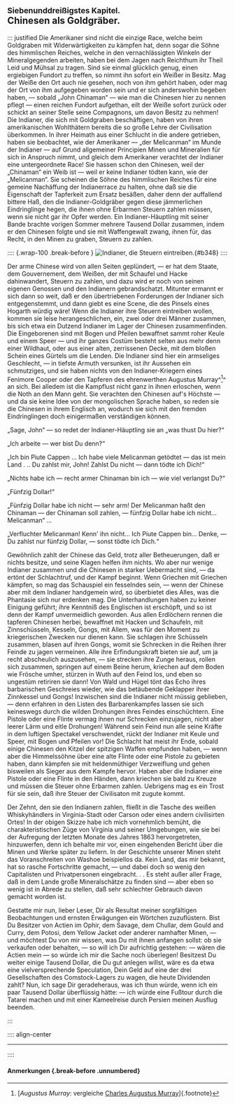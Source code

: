 ## <small>Siebenunddreißigstes Kapitel.</small><br />Chinesen als Goldgräber.

::: justified
Die Amerikaner sind nicht die einzige Race, welche beim Goldgraben mit
Widerwärtigkeiten zu kämpfen hat, denn sogar die Söhne des himmlischen Reiches,
welche in den vernachlässigten Winkeln der Mineralgegenden arbeiten, haben bei
dem Jagen nach Reichthum ihr Theil Leid und Mühsal zu tragen. Sind sie einmal
glücklich genug, einen ergiebigen Fundort zu treffen, so nimmt ihn sofort ein
Weißer in Besitz. Mag der Weiße den Ort auch nie gesehen, noch von ihm gehört
haben, oder mag der Ort von ihm aufgegeben worden sein und er sich anderswohin
begeben haben, — sobald „John Chinaman“ — wie man die Chinesen hier zu nennen
pflegt — einen reichen Fundort aufgethan, eilt der Weiße sofort zurück oder
schickt an seiner Stelle seine Compagnons, um davon Besitz zu nehmen! Die
Indianer, die sich mit Goldgraben beschäftigen, haben von ihren amerikanischen
Wohlthätern bereits die so große Lehre der Civilisation überkommen. In ihrer
Heimath aus einer Schlucht in die andere getrieben, haben sie beobachtet, wie
der Amerikaner — „der Melicanman“ im Munde der Indianer — auf Grund allgemeiner
Principien Minen und Mineralien für sich in Anspruch nimmt, und gleich dem
Amerikaner verachtet der Indianer eine untergeordnete Race! Sie hassen schon den
Chinesen, weil der „Chinaman“ ein Weib ist — weil er keine Indianer tödten kann,
wie der „Melicanman“. Sie scheinen die Söhne des himmlischen Reiches für eine
gemeine Nachäffung der Indianerrace zu halten, ohne daß sie die Eigenschaft der
Tapferkeit zum Ersatz besäßen, daher denn der auffallend bittere Haß, den die
Indianer-Goldgräber gegen diese jämmerlichen Eindringlinge hegen, die ihnen ohne
Erbarmen Steuern zahlen müssen, wenn sie nicht gar ihr Opfer werden. Ein
Indianer-Häuptling mit seiner Bande brachte vorigen Sommer mehrere Tausend
Dollar zusammen, indem er den Chinesen folgte und sie mit Waffengewalt zwang,
ihnen für, das Recht, in den Minen zu graben, Steuern zu zahlen.

:::: {.wrap-100 .break-before }
![Indianer, die Steuern eintreiben.](Abenteuer_im_Apachenlande_0348.jpg "Indianer, die Steuern eintreiben."){#b348}
::::

Der arme Chinese wird von allen Seiten geplündert, — er hat dem Staate, dem
Gouvernement, dem Weißen, der mit Schaufel und Hacke dahinwandert, Steuern zu
zahlen, und dazu wird er noch von seinen eigenen Genossen und den Indianern
gebrandschatzt. Mitunter ermannt er sich dann so weit, daß er den übertriebenen
Forderungen der Indianer sich entgegenstemmt, und dann giebt es eine Scene, die
des Pinsels eines Hogarth würdig wäre! Wenn die Indianer ihre Steuern eintreiben
wollen, kommen sie leise herangeschlichen, ein, zwei oder drei Männer zusammen,
bis sich etwa ein Dutzend Indianer im Lager der Chinesen zusammenfinden. Die
Eingeborenen sind mit Bogen und Pfeilen bewaffnet sammt roher Keule und einem
Speer — und ihr ganzes Costüm besteht selten aus mehr denn einer Wildhaut, oder
aus einer alten, zerrissenen Decke, mit dem bloßen Schein eines Gürtels um die
Lenden. Die Indianer sind hier ein armseliges Geschlecht, — in tiefste Armuth
versunken, ist ihr Aussehen ein schmutziges, und sie haben nichts von den
Indianer-Kriegern eines Fenimore Cooper oder den Tapferen des ehrenwerthen
Augustus Murray^[^3700]^ an sich. Bei alledem ist die Kampflust nicht ganz in ihnen
erloschen, wenn die Noth an den Mann geht. Sie verachten den Chinesen auf's
Höchste — und da sie keine Idee von der mongolischen Sprache haben, so reden sie
die Chinesen in ihrem Englisch an, wodurch sie sich mit den fremden
Eindringlingen doch einigermaßen verständigen können.

„Sage, John“ — so redet der Indianer-Häuptling sie an „was thust Du hier?“

„Ich arbeite — wer bist Du denn?“

„Ich bin Piute Cappen ... Ich habe viele Melicanman getödtet — das ist mein Land
. .. Du zahlst mir, John! Zahlst Du nicht — dann tödte ich Dich!“

„Nichts habe ich — recht armer Chinaman bin ich — wie viel verlangst Du?“

„Fünfzig Dollar!“

„Fünfzig Dollar habe ich nicht — sehr arm! Der Melicanman haßt den Chinaman —
der Chinaman soll zahlen, — fünfzig Dollar habe ich nicht... Melicanman“ ...

„Verfluchter Melicanman! Kenn' ihn nicht... Ich Piute Cappen bin... Denke, — Du
zahlst nur fünfzig Dollar, — sonst tödte ich Dich.“

Gewöhnlich zahlt der Chinese das Geld, trotz aller Betheuerungen, daß er nichts
besitze, und seine Klagen helfen ihm nichts. Wo aber nur wenige Indianer
zusammen und die Chinesen in starker Uebermacht sind, — da ertönt der
Schlachtruf, und der Kampf beginnt. Wenn Griechen mit Griechen kämpfen, so mag
das Schauspiel ein fesselndes sein, — wenn der Chinese aber mit dem Indianer
handgemein wird, so überbietet dies Alles, was die Phantasie sich nur erdenken
mag. Die Unterhandlungen haben zu keiner Einigung geführt; ihre Kenntniß des
Englischen ist erschöpft, und so ist denn der Kampf unvermeidlich geworden. Aus
allen Erdlöchern rennen die tapferen Chinesen herbei, bewaffnet mit Hacken und
Schaufeln, mit Zinnschüsseln, Kesseln, Gongs, mit Allem, was für den Moment zu
kriegerischen Zwecken nur dienen kann. Sie schlagen ihre Schüsseln zusammen,
blasen auf ihren Gongs, womit sie Schrecken in die Reihen ihrer Feinde zu jagen
vermeinen. Alle ihre Erfindungskraft bieten sie auf, um ja recht abscheulich
auszusehen, — sie strecken ihre Zunge heraus, rollen sich zusammen, springen auf
einem Beine herum, kriechen auf dem Boden wie Frösche umher, stürzen in Wuth auf
den Feind los, und eben so ungestüm retiriren sie dann! Von Wald und Hügel tönt
das Echo ihres barbarischen Geschreies wieder, wie das betäubende Geklapper
ihrer Zinnkessel und Gongs! Inzwischen sind die Indianer nicht müssig geblieben,
— denn erfahren in den Listen des Barbarenkampfes lassen sie sich keineswegs
durch die wilden Drohungen ihres Feindes einschüchtern. Eine Pistole oder eine
Flinte vermag ihnen nur Schrecken einzujagen, nicht aber leerer Lärm und eitle
Drohungen! Während sein Feind nun alle seine Kräfte in dem luftigen Spectakel
verschwendet, rückt der Indianer mit Keule und Speer, mit Bogen und Pfeilen vor!
Die Schlacht hat meist ihr Ende, sobald einige Chinesen den Kitzel der spitzigen
Waffen empfunden haben, — wenn aber die Himmelssöhne über eine alte Flinte oder
eine Pistole zu gebieten haben, dann kämpfen sie mit heldenmüthiger Verzweiflung
und gehen  bisweilen als Sieger aus dem Kampfe hervor. Haben aber die Indianer
eine Pistole oder eine Flinte in den Händen, dann kriechen sie bald zu Kreuze
und müssen die Steuer ohne Erbarmen zahlen. Uebrigens mag es ein Trost für sie
sein, daß ihre Steuer der Civilisaton mit zugute kommt.

Der Zehnt, den sie den Indianern zahlen, fließt in die Tasche des weißen
Whiskyhändlers in Virginia-Stadt oder Carson oder eines andern civilisirten
Ortes! In der obigen Skizze habe ich mich vornehmlich bemüht, die
charakteristischen Züge von Virginia und seiner Umgebungen, wie sie bei der
Aufregung der letzten Monate des Jahres 1863 hervorgetreten, hinzuwerfen, denn
ich behalte mir vor, einen eingehenden Bericht über die Minen und Werke später
zu liefern. In der Geschichte unserer Minen steht das Voranschreiten von Washoe
beispiellos da. Kein Land, das mir bekannt, hat so rasche Fortschritte gemacht,
— und dabei doch so wenig den Capitalisten und Privatpersonen eingebracht. . .
Es steht außer aller Frage, daß in dem Lande große Mineralschätze zu finden sind
— aber eben so wenig ist in Abrede zu stellen, daß sehr schlechter Gebrauch
davon gemacht worden ist.

Gestatte mir nun, lieber Leser, Dir als Resultat meiner sorgfältigen
Beobachtungen und ernsten Erwägungen ein Wörtchen zuzuflüstern. Bist Du Besitzer
von Actien im Ophir, dem Savage, dem Chullar, dem Gould and Curry, dem Potosi,
dem Yellow Jacket oder anderer namhafter Minen, — und möchtest Du von mir
wissen, was Du mit ihnen anfangen sollst: ob sie verkaufen oder behalten, — so
will ich Dir aufrichtig gestehen: — wären die Actien mein — so würde ich mir die
Sache noch überlegen! Besitzest Du weiter einige Tausend Dollar, die Du gut
anlegen willst, wäre es da etwa eine vielversprechende Speculation, Dein Geld
auf eine der drei Gesellschaften des Comstock-Lagers zu wagen, die heute
Dividenden zahlt? Nun, ich sage Dir geradeheraus, was ich thun würde, wenn ich
ein paar Tausend Dollar überflüssig hätte: — ich würde eine Fußtour durch die
Tatarei machen und mit einer Kameelreise durch Persien meinen Ausflug beenden.

:::


:::: align-center
****
::::

#### **Anmerkungen** {.break-before .unnumbered}

[^3700]: [*Augustus Murray*: vergleiche [Charles Augustus Murray](https://en.wikipedia.org/wiki/Charles_Murray_(author_and_diplomat))]{.footnote}
